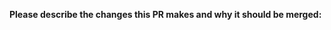 **Please describe the changes this PR makes and why it should be merged:**  

<!--
Please move lines that apply to you out of the comment:
- Code changes have been fully tested, or there are no code changes
- This PR includes breaking changes (methods removed or renamed, parameters moved or removed)
- This PR **only** includes non-code changes, like changes to documentation, README, etc.
-->
